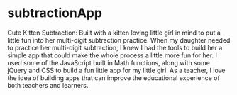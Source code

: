 subtractionApp
==============

Cute Kitten Subtraction: Built with a kitten loving little girl in mind to put a little fun into her multi-digit subtraction practice. When my daughter needed to practice her multi-digit subtraction, I knew I had the tools to build her a simple app that could make the whole process a little more fun for her.  I used some of the JavaScript built in Math functions, along with some jQuery and CSS to build a fun little app for my little girl. As a teacher,  I love the idea of building apps that can improve the educational experience of both teachers and learners. 
